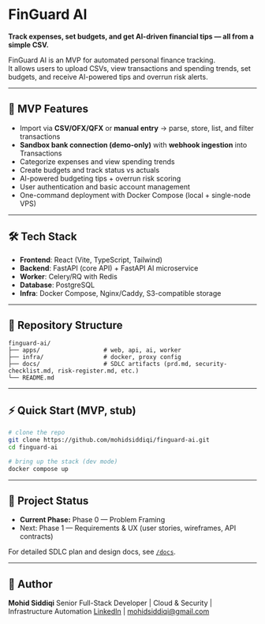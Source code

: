 # FinGuard AI
**Track expenses, set budgets, and get AI-driven financial tips — all from a simple CSV.**

FinGuard AI is an MVP for automated personal finance tracking.  
It allows users to upload CSVs, view transactions and spending trends, set budgets, and receive AI-powered tips and overrun risk alerts.

---

## 🚀 MVP Features

* Import via **CSV/OFX/QFX** or **manual entry** → parse, store, list, and filter transactions
* **Sandbox bank connection (demo-only)** with **webhook ingestion** into Transactions
* Categorize expenses and view spending trends
* Create budgets and track status vs actuals
* AI-powered budgeting tips + overrun risk scoring
* User authentication and basic account management
* One-command deployment with Docker Compose (local + single-node VPS)

---

## 🛠️ Tech Stack

* **Frontend**: React (Vite, TypeScript, Tailwind)
* **Backend**: FastAPI (core API) + FastAPI AI microservice
* **Worker**: Celery/RQ with Redis
* **Database**: PostgreSQL
* **Infra**: Docker Compose, Nginx/Caddy, S3-compatible storage

---

## 📂 Repository Structure

```
finguard-ai/
├── apps/                  # web, api, ai, worker
├── infra/                 # docker, proxy config
├── docs/                  # SDLC artifacts (prd.md, security-checklist.md, risk-register.md, etc.)
└── README.md
```

---

## ⚡ Quick Start (MVP, stub)

```bash
# clone the repo
git clone https://github.com/mohidsiddiqi/finguard-ai.git
cd finguard-ai

# bring up the stack (dev mode)
docker compose up
```

---

## 📅 Project Status

* **Current Phase:** Phase 0 — Problem Framing
* Next: Phase 1 — Requirements & UX (user stories, wireframes, API contracts)

For detailed SDLC plan and design docs, see [`/docs`](./docs).

---

## 👤 Author

**Mohid Siddiqi**
Senior Full-Stack Developer | Cloud & Security | Infrastructure Automation
[LinkedIn](https://www.linkedin.com/in/mohid-siddiqi) | [mohidsiddiqi@gmail.com](mailto:mohidsiddiqi@gmail.com)
